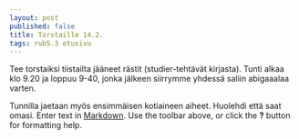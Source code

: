 ```yaml
---
layout: post
published: false
title: Torstaille 14.2.
tags: rub5.3 etusivu
---
```

Tee torstaiksi tiistailta jääneet rästit (studier-tehtävät kirjasta). Tunti alkaa klo 9.20 ja loppuu 9-40, jonka jälkeen siirrymme yhdessä saliin abigaaalaa varten.

Tunnilla jaetaan myös ensimmäisen kotiaineen aiheet. Huolehdi että saat omasi. 
Enter text in [Markdown](http://daringfireball.net/projects/markdown/). Use the toolbar above, or click the **?** button for formatting help.
